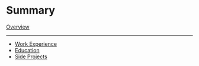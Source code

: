 # Summary

[Overview](./index.md)

---

- [Work Experience](./work_experience/index.md)
- [Education](./education/index.md)
- [Side Projects](./side_projects/index.md)
